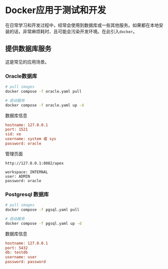 # Docker应用于测试和开发

在日常学习和开发过程中，经常会使用到数据库或一些其他服务。如果都在本地安装的话，非常麻烦耗时、且可能会污染开发环境。在此引入`docker`。

## 提供数据库服务

这是常见的应用场景。

### Oracle数据库

```bash
# pull images
docker compose -f oracle.yaml pull

# 启动服务
docker compose -f oracle.yaml up -d
```

数据库信息

```ini
hostname: 127.0.0.1
port: 1521
sid: xe
username: system 或 sys
password: oracle
```

管理页面

```
http://127.0.0.1:8082/apex

workspace: INTERNAL
user: ADMIN
password: oracle
```

### Postgresql 数据库

```bash
# pull images
docker compose -f pgsql.yaml pull

# 启动服务
docker compose -f pgsql.yaml up -d
```

数据库信息

```ini
hostname: 127.0.0.1
port: 5432
db: testdb
username: user
password: password
```

